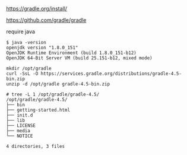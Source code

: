 https://gradle.org/install/

https://github.com/gradle/gradle


require java
```
$ java -version
openjdk version "1.8.0_151"
OpenJDK Runtime Environment (build 1.8.0_151-b12)
OpenJDK 64-Bit Server VM (build 25.151-b12, mixed mode)
```

```
mkdir /opt/gradle
curl -SsL -O https://services.gradle.org/distributions/gradle-4.5-bin.zip
unzip -d /opt/gradle gradle-4.5-bin.zip
```

```
# tree -L 1 /opt/gradle/gradle-4.5/
/opt/gradle/gradle-4.5/
├── bin
├── getting-started.html
├── init.d
├── lib
├── LICENSE
├── media
└── NOTICE

4 directories, 3 files
```

